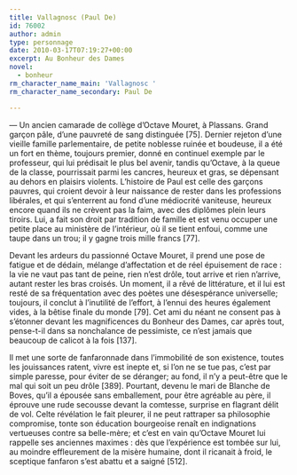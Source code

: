 ```yaml
---
title: Vallagnosc (Paul De)
id: 76002
author: admin
type: personnage
date: 2010-03-17T07:19:27+00:00
excerpt: Au Bonheur des Dames
novel:
  - bonheur
rm_character_name_main: 'Vallagnosc '
rm_character_name_secondary: Paul De

---
```

— Un ancien camarade de collège d&rsquo;Octave Mouret, à Plassans. Grand garçon pâle, d&rsquo;une pauvreté de sang distinguée [75]. Dernier rejeton d&rsquo;une vieille famille parlementaire, de petite noblesse ruinée et boudeuse, il a été un fort en thème, toujours premier, donné en continuel exemple par le professeur, qui lui prédisait le plus bel avenir, tandis qu&rsquo;Octave, à la queue de la classe, pourrissait parmi les cancres, heureux et gras, se dépensant au dehors en plaisirs violents. L&rsquo;histoire de Paul est celle des garçons pauvres, qui croient devoir à leur naissance de rester dans les professions libérales, et qui s&rsquo;enterrent au fond d&rsquo;une médiocrité vaniteuse, heureux encore quand ils ne crèvent pas la faim, avec des diplômes plein leurs tiroirs. Lui, a fait son droit par tradition de famille et est venu occuper une petite place au ministère de l&rsquo;intérieur, où il se tient enfoui, comme une taupe dans un trou; il y gagne trois mille francs [77].

Devant les ardeurs du passionné Octave Mouret, il prend une pose de fatigue et de dédain, mélange d&rsquo;affectation et de réel épuisement de race : la vie ne vaut pas tant de peine, rien n&rsquo;est drôle, tout arrive et rien n&rsquo;arrive, autant rester les bras croisés. Un moment, il a rêvé de littérature, et il lui est resté de sa fréquentation avec des poètes une désespérance universelle; toujours, il conclut à l&rsquo;inutilité de l&rsquo;effort, à l&rsquo;ennui des heures également vides, à la bêtise finale du monde [79]. Cet ami du néant ne consent pas à s&rsquo;étonner devant les magnificences du Bonheur des Dames, car après tout, pense-t-il dans sa nonchalance de pessimiste, ce n&rsquo;est jamais que beaucoup de calicot à la fois [137].

Il met une sorte de fanfaronnade dans l&rsquo;immobilité de son existence, toutes les jouissances ratent, vivre est inepte et, si l&rsquo;on ne se tue pas, c&rsquo;est par simple paresse, pour éviter de se déranger; au fond, il n&rsquo;y a peut-être que le mal qui soit un peu drôle [389]. Pourtant, devenu le mari de Blanche de Boves, qu&rsquo;il a épousée sans emballement, pour être agréable au père, il éprouve une rude secousse devant la comtesse, surprise en flagrant délit de vol. Celte révélation le fait pleurer, il ne peut rattraper sa philosophie compromise, tonte son éducation bourgeoise renaît en indignations vertueuses contre sa belle-mère; et c&rsquo;est en vain qu&rsquo;Octave Mouret lui rappelle ses anciennes maximes : dès que l&rsquo;expérience est tombée sur lui, au moindre effleurement de la misère humaine, dont il ricanait à froid, le sceptique fanfaron s&rsquo;est abattu et a saigné [512]. 